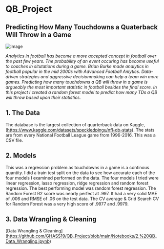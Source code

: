 # QB_Project
## Predicting How Many Touchdowns a Quaterback Will Throw in a Game

![image](https://user-images.githubusercontent.com/86930309/182204292-9bba47db-947a-47fd-acde-dfd9c76246f6.png)

   *Analytics in football has become a more accepted concept in football over the past few years. The probability of an event occuring has become useful to coaches in situtations during a game. Brian Burke made analytics in football popular in the mid 2000s with Advanced Football Anlytics.  Data-driven strategies and aggressive decisionmaking can help a team win more games. Predicting how many touchdowns a QB will throw in a game is argueably the most important statistic in football besides the final score. In this project I created a random forest model to predict how many TDs a QB will throw based upon their statistics.*

## 1. The Data
The database is the largest collection of quarterback data on Kaggle, (https://www.kaggle.com/datasets/speckledpingu/nfl-qb-stats). The stats are from every National Football League game from 1996-2016. This was a CSV file.

## 2. Models
This was a regression problem as touchdowns in a game is a continous quantity. I did a train test split on the data to see how accurate each of the four models I examined performed on the data. The four models I tried were linear regression, lasso regression, ridge regression and random forest regression. The best performing model was random forest regression.
The Random Forest R2 score was nearly perfect at .997. It had a very solid MAE of .006 and RMSE of .06 on the test data. The CV average & Grid Search CV for Random Forest was a very high score of .9977 and .9979.
	               
## 3. Data Wrangling & Cleaning 
[Data Wrangling & Cleaning] (https://github.com/GHASS19/QB_Project/blob/main/Notebooks/2.%20QB_Data_Wrangling.ipynb) 

